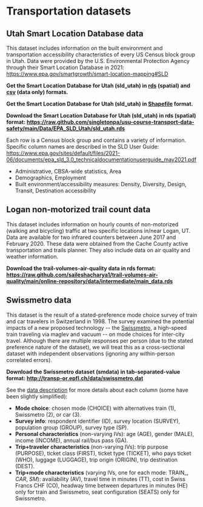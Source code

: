 # Transportation datasets


## Utah Smart Location Database data 

This dataset includes information on the built environment and transportation accessibility characteristics of every US Census block group in Utah. Data were provided by the U.S. Environmental Protection Agency through their Smart Location Database in 2021: https://www.epa.gov/smartgrowth/smart-location-mapping#SLD

**Get the Smart Location Database for Utah (sld_utah) in [rds](EPA_SLD_Utah/sld_utah.rds) (spatial) and [csv](EPA_SLD_Utah/sld_utah.csv) (data only) formats.**

**Get the Smart Location Database for Utah (sld_utah) in [Shapefile](EPA_SLD_Utah/sld_utah) format.**

**Download the Smart Location Database for Utah (sld_utah) in rds (spatial) format: https://raw.github.com/singletonpa/usu-course-transport-data-safety/main/Data/EPA_SLD_Utah/sld_utah.rds**

Each row is a Census block group and contains a variety of information. Specific column names are described in the SLD User Guide: https://www.epa.gov/sites/default/files/2021-06/documents/epa_sld_3.0_technicaldocumentationuserguide_may2021.pdf
* Administrative, CBSA-wide statistics, Area
* Demographics, Employment
* Built environment/accessibility measures: Density, Diversity, Design, Transit, Destination accessibility

## Logan non-motorized trail count data

This dataset includes information on hourly counts of non-motorized (walking and bicycling) traffic at two specific locations in/near Logan, UT. Data are available for two infrared counters between June 2017 and February 2020. These data were obtained from the Cache County active transportation and trails planner. They also include data on air quality and weather information. 

**Download the trail-volumes-air-quality data in rds format: https://raw.github.com/saileshacharya1/trail-volumes-air-quality/main/online-repository/data/intermediate/main_data.rds**

## Swissmetro data

This dataset is the result of a stated-preference mode choice survey of train and car travelers in Switzerland in 1998. The survey examined the potential impacts of a new proposed technology -- the [Swissmetro](https://en.wikipedia.org/wiki/Swissmetro), a high-speed train traveling via maglev and vacuum -- on mode choices for inter-city travel. Although there are multiple responses per person (due to the stated preference nature of the dataset), we will treat this as a cross-sectional dataset with independent observations (ignoring any within-person correlated errors).

**Download the Swissmetro dataset (smdata) in tab-separated-value format: http://transp-or.epfl.ch/data/swissmetro.dat**

See the [data description](https://transp-or.epfl.ch/documents/technicalReports/CS_SwissmetroDescription.pdf) for more details about each column (some have been slightly simplified):

* **Mode choice**: chosen mode (CHOICE) with alternatives train (1), Swissmetro (2), or car (3).
* **Survey info**: respondent identifier (ID), survey location (SURVEY), population group (GROUP), survey type (SP).
* **Personal characteristics** (non-varying IVs): age (AGE), gender (MALE), income (INCOME), annual rail/bus pass (GA).
* **Trip+traveler characteristics** (non-varying IVs): trip purpose (PURPOSE), ticket class (FIRST), ticket type (TICKET), who pays ticket (WHO), luggage (LUGGAGE), trip origin (ORIGIN), trip destination (DEST).
* **Trip+mode characteristics** (varying IVs, one for each mode: TRAIN_, _CAR_, _SM_): availability (AV), travel time in minutes (TT), cost in Swiss Francs CHF (CO), headway time between departures in minutes (HE) only for train and Swissmetro, seat configuration (SEATS) only for Swissmetro.
